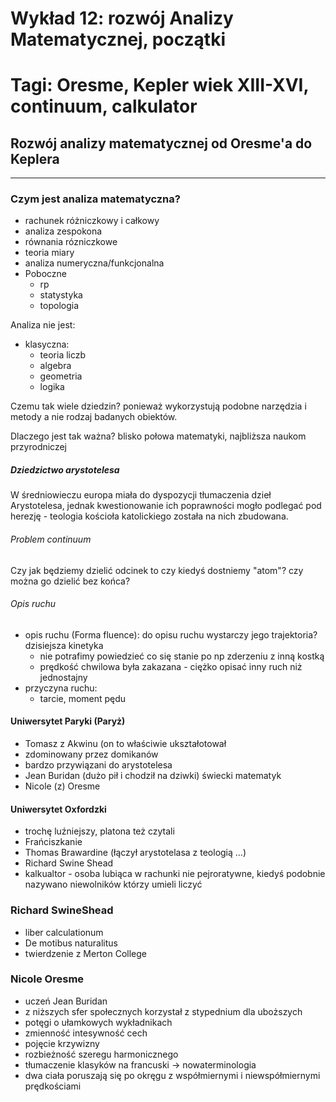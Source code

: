 #  Wykład 12: rozwój Analizy Matematycznej, początki

Tagi: Oresme, Kepler wiek XIII-XVI, continuum, calkulator
====================================


## Rozwój analizy matematycznej od Oresme'a do Keplera
----------------
### Czym jest analiza matematyczna?
- rachunek różniczkowy i całkowy
- analiza zespokona
- równania rózniczkowe
- teoria miary
- analiza numeryczna/funkcjonalna
- Poboczne
  - rp
  - statystyka
  - topologia

Analiza nie jest:
- klasyczna:
  - teoria liczb
  - algebra
  - geometria
  - logika

Czemu tak wiele dziedzin? ponieważ wykorzystują podobne narzędzia i metody a nie rodzaj badanych obiektów.

Dlaczego jest tak ważna?  blisko połowa matematyki, najbliższa naukom przyrodniczej

##### Dziedzictwo arystotelesa
W średniowieczu europa miała do dyspozycji tłumaczenia dzieł Arystotelesa, jednak kwestionowanie ich poprawności mogło podlegać pod herezję - teologia kościoła katolickiego została na nich zbudowana.

###### Problem continuum 
Czy jak będziemy dzielić odcinek to czy kiedyś dostniemy "atom"? czy można go dzielić bez końca?
###### Opis ruchu
- opis ruchu (Forma fluence): do opisu ruchu wystarczy jego trajektoria? dzisiejsza kinetyka
  - nie potrafimy powiedzieć co się stanie po np zderzeniu z inną kostką 
  - prędkość chwilowa była zakazana - ciężko opisać inny ruch niż jednostajny 
- przyczyna ruchu:
  - tarcie, moment pędu  

#### Uniwersytet Paryki (Paryż)
- Tomasz z Akwinu (on to właściwie ukształotował
- zdominowany przez domikanów
- bardzo przywiązani do arystotelesa
- Jean Buridan (dużo pił i chodził na dziwki) świecki matematyk
- Nicole (z) Oresme

#### Uniwersytet Oxfordzki 
- trochę luźniejszy, platona też czytali
- Frańciszkanie
- Thomas Brawardine (łączył arystotelasa z teologią …)
- Richard Swine Shead
- kalkualtor - osoba lubiąca w rachunki nie pejroratywne, kiedyś podobnie nazywano niewolników którzy umieli liczyć

### Richard SwineShead
- liber calculationum
- De motibus naturalitus
- twierdzenie z Merton College
### Nicole Oresme
- uczeń Jean Buridan
- z niższych sfer społecznych korzystał z stypednium dla uboższych
- potęgi o ułamkowych wykładnikach
- zmienność intesywność cech 
- pojęcie krzywizny 
- rozbieżność szeregu harmonicznego
- tłumaczenie klasyków na francuski → nowaterminologia
- dwa ciała poruszają się po okręgu z współmiernymi i niewspółmiernymi prędkościami 
